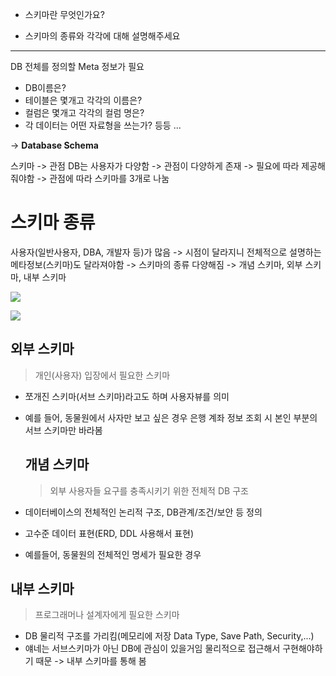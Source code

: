 - 스키마란 무엇인가요?

- 스키마의 종류와 각각에 대해 설명해주세요

---

DB 전체를 정의할 Meta 정보가 필요

- DB이름은?
- 테이블은 몇개고 각각의 이름은? 
- 컬럼은 몇개고 각각의 컬럼 명은? 
- 각 데이터는 어떤 자료형을 쓰는가? 
  등등 ...

-> **Database Schema**

스키마 -> 관점 
DB는 사용자가 다양함 -> 관점이 다양하게 존재 -> 필요에 따라 제공해줘야함 
-> 관점에 따라 스키마를 3개로 나눔 

# 스키마 종류

사용자(일반사용자, DBA, 개발자 등)가 많음
-> 시점이 달라지니 전체적으로 설명하는 메타정보(스키마)도 달라져야함 
-> 스키마의 종류 다양해짐 
-> 개념 스키마, 외부 스키마, 내부 스키마

![](https://velog.velcdn.com/images/eoveol/post/a79954e9-8f77-49a7-9093-fa64de4c6d95/image.png)

![](https://velog.velcdn.com/images/eoveol/post/65238f96-eb2a-4157-b77b-10d53616497b/image.png)

## 외부 스키마

> 개인(사용자) 입장에서 필요한 스키마 

- 쪼개진 스키마(서브 스키마)라고도 하며 사용자뷰를 의미

- 예를 들어, 동물원에서 사자만 보고 싶은 경우
  은행 계좌 정보 조회 시 본인 부분의 서브 스키마만 바라봄
  
  ## 개념 스키마
  
  > 외부 사용자들 요구를 충족시키기 위한 전체적 DB 구조 

- 데이터베이스의 전체적인 논리적 구조, DB관계/조건/보안 등 정의 

- 고수준 데이터 표현(ERD, DDL 사용해서 표현)

- 예를들어, 동물원의 전체적인 명세가 필요한 경우 

## 내부 스키마

> 프로그래머나 설계자에게 필요한 스키마 

- DB 물리적 구조를 가리킴(메모리에 저장 Data Type, Save Path, Security,...)
- 얘네는 서브스키마가 아닌 DB에 관심이 있을거임
  물리적으로 접근해서 구현해야하기 때문 -> 내부 스키마를 통해 봄  
